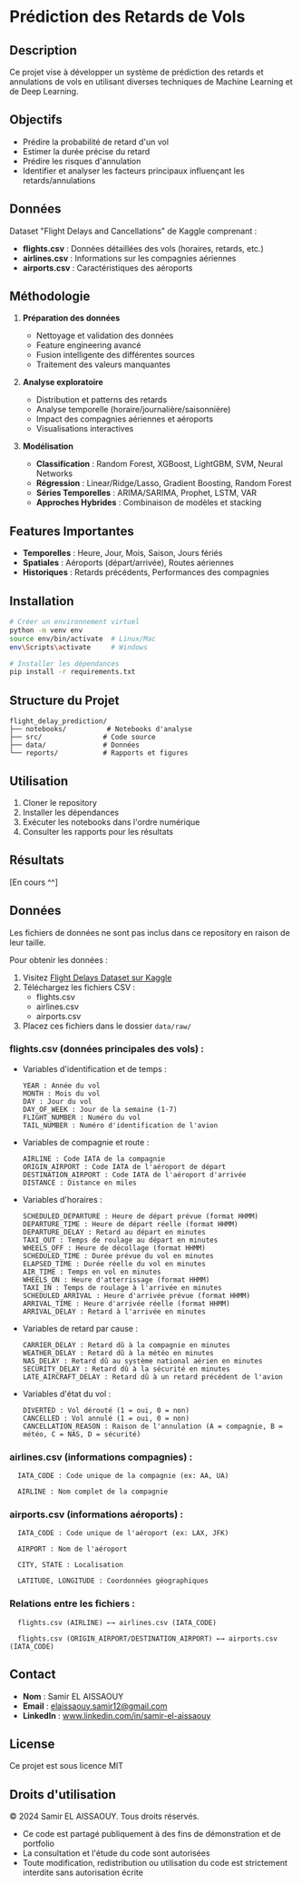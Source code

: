 # Prédiction des Retards de Vols

## Description
Ce projet vise à développer un système de prédiction des retards et annulations de vols en utilisant diverses techniques de Machine Learning et de Deep Learning.

## Objectifs
- Prédire la probabilité de retard d'un vol
- Estimer la durée précise du retard
- Prédire les risques d'annulation
- Identifier et analyser les facteurs principaux influençant les retards/annulations

## Données
Dataset "Flight Delays and Cancellations" de Kaggle comprenant :
- **flights.csv** : Données détaillées des vols (horaires, retards, etc.)
- **airlines.csv** : Informations sur les compagnies aériennes
- **airports.csv** : Caractéristiques des aéroports

## Méthodologie
1. **Préparation des données**
   - Nettoyage et validation des données
   - Feature engineering avancé
   - Fusion intelligente des différentes sources
   - Traitement des valeurs manquantes

2. **Analyse exploratoire**
   - Distribution et patterns des retards
   - Analyse temporelle (horaire/journalière/saisonnière)
   - Impact des compagnies aériennes et aéroports
   - Visualisations interactives

3. **Modélisation**
   - **Classification** : Random Forest, XGBoost, LightGBM, SVM, Neural Networks
   - **Régression** : Linear/Ridge/Lasso, Gradient Boosting, Random Forest
   - **Séries Temporelles** : ARIMA/SARIMA, Prophet, LSTM, VAR
   - **Approches Hybrides** : Combinaison de modèles et stacking

## Features Importantes
- **Temporelles** : Heure, Jour, Mois, Saison, Jours fériés
- **Spatiales** : Aéroports (départ/arrivée), Routes aériennes
- **Historiques** : Retards précédents, Performances des compagnies

## Installation
```bash
# Créer un environnement virtuel
python -m venv env
source env/bin/activate  # Linux/Mac
env\Scripts\activate     # Windows

# Installer les dépendances
pip install -r requirements.txt
```

## Structure du Projet
```
flight_delay_prediction/
├── notebooks/          # Notebooks d'analyse
├── src/               # Code source
├── data/              # Données
└── reports/           # Rapports et figures
```

## Utilisation
1. Cloner le repository
2. Installer les dépendances
3. Exécuter les notebooks dans l'ordre numérique
4. Consulter les rapports pour les résultats

## Résultats
[En cours ^^]


## Données
Les fichiers de données ne sont pas inclus dans ce repository en raison de leur taille.

Pour obtenir les données :
1. Visitez [Flight Delays Dataset sur Kaggle](https://www.kaggle.com/datasets/usdot/flight-delays)
2. Téléchargez les fichiers CSV :
   - flights.csv
   - airlines.csv
   - airports.csv
3. Placez ces fichiers dans le dossier `data/raw/`

### flights.csv (données principales des vols) :

- Variables d'identification et de temps :


      YEAR : Année du vol
      MONTH : Mois du vol
      DAY : Jour du vol
      DAY_OF_WEEK : Jour de la semaine (1-7)
      FLIGHT_NUMBER : Numéro du vol
      TAIL_NUMBER : Numéro d'identification de l'avion


- Variables de compagnie et route :


      AIRLINE : Code IATA de la compagnie
      ORIGIN_AIRPORT : Code IATA de l'aéroport de départ
      DESTINATION_AIRPORT : Code IATA de l'aéroport d'arrivée
      DISTANCE : Distance en miles


- Variables d'horaires :


      SCHEDULED_DEPARTURE : Heure de départ prévue (format HHMM)
      DEPARTURE_TIME : Heure de départ réelle (format HHMM)
      DEPARTURE_DELAY : Retard au départ en minutes
      TAXI_OUT : Temps de roulage au départ en minutes
      WHEELS_OFF : Heure de décollage (format HHMM)
      SCHEDULED_TIME : Durée prévue du vol en minutes
      ELAPSED_TIME : Durée réelle du vol en minutes
      AIR_TIME : Temps en vol en minutes
      WHEELS_ON : Heure d'atterrissage (format HHMM)
      TAXI_IN : Temps de roulage à l'arrivée en minutes
      SCHEDULED_ARRIVAL : Heure d'arrivée prévue (format HHMM)
      ARRIVAL_TIME : Heure d'arrivée réelle (format HHMM)
      ARRIVAL_DELAY : Retard à l'arrivée en minutes


- Variables de retard par cause :


      CARRIER_DELAY : Retard dû à la compagnie en minutes
      WEATHER_DELAY : Retard dû à la météo en minutes
      NAS_DELAY : Retard dû au système national aérien en minutes
      SECURITY_DELAY : Retard dû à la sécurité en minutes
      LATE_AIRCRAFT_DELAY : Retard dû à un retard précédent de l'avion


- Variables d'état du vol :


      DIVERTED : Vol dérouté (1 = oui, 0 = non)
      CANCELLED : Vol annulé (1 = oui, 0 = non)
      CANCELLATION_REASON : Raison de l'annulation (A = compagnie, B = météo, C = NAS, D = sécurité)

### airlines.csv (informations compagnies) :

      IATA_CODE : Code unique de la compagnie (ex: AA, UA)

      AIRLINE : Nom complet de la compagnie

### airports.csv (informations aéroports) :

      IATA_CODE : Code unique de l'aéroport (ex: LAX, JFK)

      AIRPORT : Nom de l'aéroport

      CITY, STATE : Localisation

      LATITUDE, LONGITUDE : Coordonnées géographiques

### Relations entre les fichiers :
      flights.csv (AIRLINE) ←→ airlines.csv (IATA_CODE)

      flights.csv (ORIGIN_AIRPORT/DESTINATION_AIRPORT) ←→ airports.csv (IATA_CODE)
## Contact
- **Nom** : Samir EL AISSAOUY
- **Email** : elaissaouy.samir12@gmail.com
- **LinkedIn** : www.linkedin.com/in/samir-el-aissaouy

## License
Ce projet est sous licence MIT

## Droits d'utilisation
© 2024 Samir EL AISSAOUY. Tous droits réservés.
- Ce code est partagé publiquement à des fins de démonstration et de portfolio
- La consultation et l'étude du code sont autorisées
- Toute modification, redistribution ou utilisation du code est strictement interdite sans autorisation écrite